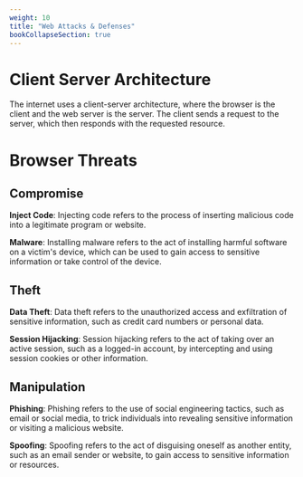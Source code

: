 ```yaml
---
weight: 10
title: "Web Attacks & Defenses"
bookCollapseSection: true
---
```


# Client Server Architecture

The internet uses a client-server architecture, where the browser is the client and the web server is the server. The client sends a request to the server, which then responds with the requested resource.

# Browser Threats

## Compromise

**Inject Code**:
Injecting code refers to the process of inserting malicious code into a legitimate program or website.

**Malware**:
Installing malware refers to the act of installing harmful software on a victim's device, which can be used to gain access to sensitive information or take control of the device.

## Theft

**Data Theft**:
Data theft refers to the unauthorized access and exfiltration of sensitive information, such as credit card numbers or personal data.

**Session Hijacking**:
Session hijacking refers to the act of taking over an active session, such as a logged-in account, by intercepting and using session cookies or other information.

## Manipulation

**Phishing**:
Phishing refers to the use of social engineering tactics, such as email or social media, to trick individuals into revealing sensitive information or visiting a malicious website.

**Spoofing**:
Spoofing refers to the act of disguising oneself as another entity, such as an email sender or website, to gain access to sensitive information or resources.
